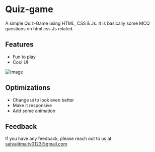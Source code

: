 
# Quiz-game

A simple Quiz-Game using HTML, CSS & Js. It is basically some MCQ questions on html css Js related.


## Features

- Fun to play
- Cool UI



![image](https://www.linkpicture.com/q/Screenshot-13_17.png)
## Optimizations

- Change ui to look even better
- Make it responsive 
- Add some animation 

## Feedback

If you have any feedback, please reach out to us at satyajitmaity0123@gmail.com


